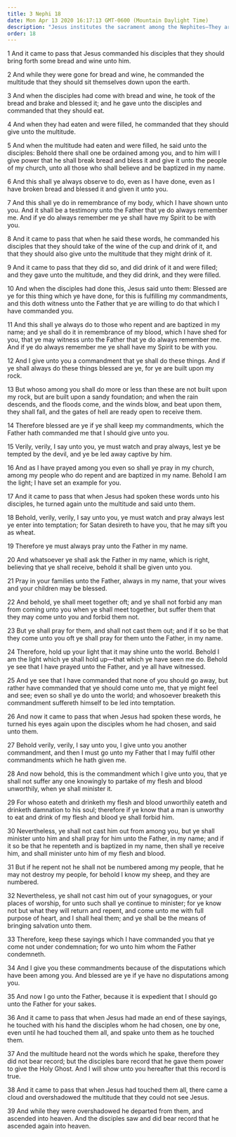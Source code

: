 ```yaml
---
title: 3 Nephi 18
date: Mon Apr 13 2020 16:17:13 GMT-0600 (Mountain Daylight Time)
description: "Jesus institutes the sacrament among the Nephites—They are commanded to pray always in His name—Those who eat His flesh and drink His blood unworthily are damned—The disciples are given power to confer the Holy Ghost. About A.D. 34."
order: 18
---
```


1 And it came to pass that Jesus commanded his disciples that they should bring forth some bread and wine unto him.

2 And while they were gone for bread and wine, he commanded the multitude that they should sit themselves down upon the earth.

3 And when the disciples had come with bread and wine, he took of the bread and brake and blessed it; and he gave unto the disciples and commanded that they should eat.

4 And when they had eaten and were filled, he commanded that they should give unto the multitude.

5 And when the multitude had eaten and were filled, he said unto the disciples: Behold there shall one be ordained among you, and to him will I give power that he shall break bread and bless it and give it unto the people of my church, unto all those who shall believe and be baptized in my name.

6 And this shall ye always observe to do, even as I have done, even as I have broken bread and blessed it and given it unto you.

7 And this shall ye do in remembrance of my body, which I have shown unto you. And it shall be a testimony unto the Father that ye do always remember me. And if ye do always remember me ye shall have my Spirit to be with you.

8 And it came to pass that when he said these words, he commanded his disciples that they should take of the wine of the cup and drink of it, and that they should also give unto the multitude that they might drink of it.

9 And it came to pass that they did so, and did drink of it and were filled; and they gave unto the multitude, and they did drink, and they were filled.

10 And when the disciples had done this, Jesus said unto them: Blessed are ye for this thing which ye have done, for this is fulfilling my commandments, and this doth witness unto the Father that ye are willing to do that which I have commanded you.

11 And this shall ye always do to those who repent and are baptized in my name; and ye shall do it in remembrance of my blood, which I have shed for you, that ye may witness unto the Father that ye do always remember me. And if ye do always remember me ye shall have my Spirit to be with you.

12 And I give unto you a commandment that ye shall do these things. And if ye shall always do these things blessed are ye, for ye are built upon my rock.

13 But whoso among you shall do more or less than these are not built upon my rock, but are built upon a sandy foundation; and when the rain descends, and the floods come, and the winds blow, and beat upon them, they shall fall, and the gates of hell are ready open to receive them.

14 Therefore blessed are ye if ye shall keep my commandments, which the Father hath commanded me that I should give unto you.

15 Verily, verily, I say unto you, ye must watch and pray always, lest ye be tempted by the devil, and ye be led away captive by him.

16 And as I have prayed among you even so shall ye pray in my church, among my people who do repent and are baptized in my name. Behold I am the light; I have set an example for you.

17 And it came to pass that when Jesus had spoken these words unto his disciples, he turned again unto the multitude and said unto them.

18 Behold, verily, verily, I say unto you, ye must watch and pray always lest ye enter into temptation; for Satan desireth to have you, that he may sift you as wheat.

19 Therefore ye must always pray unto the Father in my name.

20 And whatsoever ye shall ask the Father in my name, which is right, believing that ye shall receive, behold it shall be given unto you.

21 Pray in your families unto the Father, always in my name, that your wives and your children may be blessed.

22 And behold, ye shall meet together oft; and ye shall not forbid any man from coming unto you when ye shall meet together, but suffer them that they may come unto you and forbid them not.

23 But ye shall pray for them, and shall not cast them out; and if it so be that they come unto you oft ye shall pray for them unto the Father, in my name.

24 Therefore, hold up your light that it may shine unto the world. Behold I am the light which ye shall hold up—that which ye have seen me do. Behold ye see that I have prayed unto the Father, and ye all have witnessed.

25 And ye see that I have commanded that none of you should go away, but rather have commanded that ye should come unto me, that ye might feel and see; even so shall ye do unto the world; and whosoever breaketh this commandment suffereth himself to be led into temptation.

26 And now it came to pass that when Jesus had spoken these words, he turned his eyes again upon the disciples whom he had chosen, and said unto them.

27 Behold verily, verily, I say unto you, I give unto you another commandment, and then I must go unto my Father that I may fulfil other commandments which he hath given me.

28 And now behold, this is the commandment which I give unto you, that ye shall not suffer any one knowingly to partake of my flesh and blood unworthily, when ye shall minister it.

29 For whoso eateth and drinketh my flesh and blood unworthily eateth and drinketh damnation to his soul; therefore if ye know that a man is unworthy to eat and drink of my flesh and blood ye shall forbid him.

30 Nevertheless, ye shall not cast him out from among you, but ye shall minister unto him and shall pray for him unto the Father, in my name; and if it so be that he repenteth and is baptized in my name, then shall ye receive him, and shall minister unto him of my flesh and blood.

31 But if he repent not he shall not be numbered among my people, that he may not destroy my people, for behold I know my sheep, and they are numbered.

32 Nevertheless, ye shall not cast him out of your synagogues, or your places of worship, for unto such shall ye continue to minister; for ye know not but what they will return and repent, and come unto me with full purpose of heart, and I shall heal them; and ye shall be the means of bringing salvation unto them.

33 Therefore, keep these sayings which I have commanded you that ye come not under condemnation; for wo unto him whom the Father condemneth.

34 And I give you these commandments because of the disputations which have been among you. And blessed are ye if ye have no disputations among you.

35 And now I go unto the Father, because it is expedient that I should go unto the Father for your sakes.

36 And it came to pass that when Jesus had made an end of these sayings, he touched with his hand the disciples whom he had chosen, one by one, even until he had touched them all, and spake unto them as he touched them.

37 And the multitude heard not the words which he spake, therefore they did not bear record; but the disciples bare record that he gave them power to give the Holy Ghost. And I will show unto you hereafter that this record is true.

38 And it came to pass that when Jesus had touched them all, there came a cloud and overshadowed the multitude that they could not see Jesus.

39 And while they were overshadowed he departed from them, and ascended into heaven. And the disciples saw and did bear record that he ascended again into heaven.
